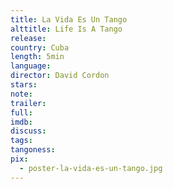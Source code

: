 ```yaml
---
title: La Vida Es Un Tango
alttitle: Life Is A Tango
release:
country: Cuba
length: 5min
language:
director: David Cordon
stars:
note:
trailer:
full:
imdb:
discuss:
tags:
tangoness:
pix:
  - poster-la-vida-es-un-tango.jpg
---
```


